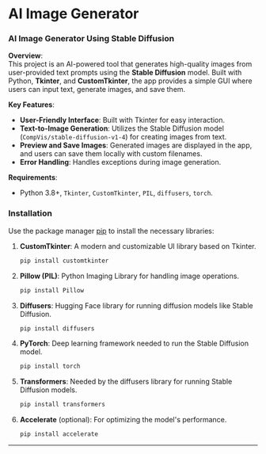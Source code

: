 
# AI Image Generator

### AI Image Generator Using Stable Diffusion

**Overview**:  
This project is an AI-powered tool that generates high-quality images from user-provided text prompts using the **Stable Diffusion** model. Built with Python, **Tkinter**, and **CustomTkinter**, the app provides a simple GUI where users can input text, generate images, and save them.

**Key Features**:
- **User-Friendly Interface**: Built with Tkinter for easy interaction.
- **Text-to-Image Generation**: Utilizes the Stable Diffusion model (`CompVis/stable-diffusion-v1-4`) for creating images from text.
- **Preview and Save Images**: Generated images are displayed in the app, and users can save them locally with custom filenames.
- **Error Handling**: Handles exceptions during image generation.

**Requirements**:
- Python 3.8+, `Tkinter`, `CustomTkinter`, `PIL`, `diffusers`, `torch`.



### Installation
Use the package manager [pip](https://pip.pypa.io/en/stable/) to install the necessary libraries:

1. **CustomTkinter**: A modern and customizable UI library based on Tkinter.
   ```bash
   pip install customtkinter
   ```

2. **Pillow (PIL)**: Python Imaging Library for handling image operations.
   ```bash
   pip install Pillow
   ```

3. **Diffusers**: Hugging Face library for running diffusion models like Stable Diffusion.
   ```bash
   pip install diffusers
   ```

4. **PyTorch**: Deep learning framework needed to run the Stable Diffusion model.
   ```bash
   pip install torch
   ```

5. **Transformers**: Needed by the diffusers library for running Stable Diffusion models.
   ```bash
   pip install transformers
   ```

6. **Accelerate** (optional): For optimizing the model's performance.
   ```bash
   pip install accelerate
   ```

---
